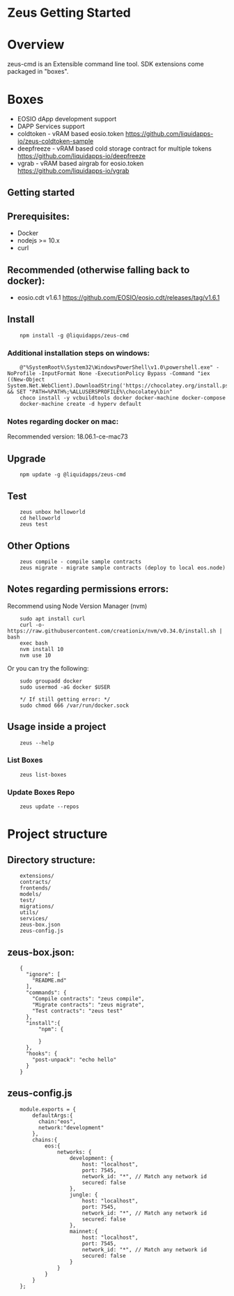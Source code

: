 Zeus Getting Started
====================

# Overview
zeus-cmd is an Extensible command line tool. SDK extensions come packaged in "boxes".

# Boxes

* EOSIO dApp development support
* DAPP Services support
* coldtoken  - vRAM based eosio.token https://github.com/liquidapps-io/zeus-coldtoken-sample
* deepfreeze - vRAM based cold storage contract for multiple tokens https://github.com/liquidapps-io/deepfreeze
* vgrab      - vRAM based airgrab for eosio.token https://github.com/liquidapps-io/vgrab

Getting started
--------------

## Prerequisites:

* Docker
* nodejs >= 10.x
* curl

## Recommended (otherwise falling back to docker): 
* eosio.cdt v1.6.1 https://github.com/EOSIO/eosio.cdt/releases/tag/v1.6.1

## Install 

```
    npm install -g @liquidapps/zeus-cmd
```


### Additional installation steps on windows:
```
    @"%SystemRoot%\System32\WindowsPowerShell\v1.0\powershell.exe" -NoProfile -InputFormat None -ExecutionPolicy Bypass -Command "iex ((New-Object System.Net.WebClient).DownloadString('https://chocolatey.org/install.ps1'))" && SET "PATH=%PATH%;%ALLUSERSPROFILE%\chocolatey\bin"
    choco install -y vcbuildtools docker docker-machine docker-compose
    docker-machine create -d hyperv default
```
### Notes regarding docker on mac:
Recommended version: 18.06.1-ce-mac73

## Upgrade

```
    npm update -g @liquidapps/zeus-cmd
```

## Test
```
    zeus unbox helloworld
    cd helloworld
    zeus test
```

## Other Options
```
    zeus compile - compile sample contracts
    zeus migrate - migrate sample contracts (deploy to local eos.node)
```

## Notes regarding permissions errors:
Recommend using Node Version Manager (nvm)
```
    sudo apt install curl
    curl -o- https://raw.githubusercontent.com/creationix/nvm/v0.34.0/install.sh | bash
    exec bash
    nvm install 10
    nvm use 10
```
Or you can try the following:
```
    sudo groupadd docker
    sudo usermod -aG docker $USER

    */ If still getting error: */
    sudo chmod 666 /var/run/docker.sock
```

## Usage inside a project
```
    zeus --help 
```

### List Boxes
```
    zeus list-boxes
```

### Update Boxes Repo
```
    zeus update --repos
```

# Project structure
## Directory structure:
```
    extensions/
    contracts/
    frontends/
    models/
    test/
    migrations/
    utils/
    services/
    zeus-box.json
    zeus-config.js
```
## zeus-box.json:
```
    {
      "ignore": [
        "README.md"
      ],
      "commands": {
        "Compile contracts": "zeus compile",
        "Migrate contracts": "zeus migrate",
        "Test contracts": "zeus test"
      },
      "install":{
          "npm": {
              
          }
      },
      "hooks": {
        "post-unpack": "echo hello"
      }
    }
```

## zeus-config.js
```
    module.exports = {
        defaultArgs:{
          chain:"eos",
          network:"development"
        },
        chains:{
            eos:{
                networks: {
                    development: {
                        host: "localhost",
                        port: 7545,
                        network_id: "*", // Match any network id
                        secured: false
                    },
                    jungle: {
                        host: "localhost",
                        port: 7545,
                        network_id: "*", // Match any network id
                        secured: false
                    },
                    mainnet:{
                        host: "localhost",
                        port: 7545,
                        network_id: "*", // Match any network id
                        secured: false
                    }
                }
            }
        }
    };
```
